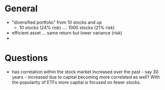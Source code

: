# General
- "diversified portfolio" from 10 stocks and up
	- 10 stocks (24% risk) .... 1000 stocks (21% risk)
- efficient asset ... same return but lower variance (risk)
- 

# Questions
- has correlation within the stock market increased over the past - say 30 years - increased due to capital becoming more correlated as well? With the popularity of ETFs more capital is focused on fewer stocks.